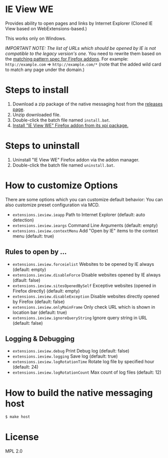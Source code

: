 # IE View WE

Provides ability to open pages and links by Internet Explorer (Cloned IE View based on WebExtensions-based.)

This works only on Windows.

*IMPORTANT NOTE: The list of URLs which should be opened by IE is not compatible to the legacy version's one.*
You need to rewrite them based on the [matching pattern spec for Firefox addons](https://developer.mozilla.org/en-US/Add-ons/WebExtensions/Match_patterns).
For example: `http://example.com` => `http://example.com/*` (note that the added wild card to match any page under the domain.)

# Steps to install

 1. Download a zip package of the native messaging host from the [releases page](https://github.com/clear-code/ieview-we/releases).
 2. Unzip downloaded file.
 3. Double-click the batch file named `install.bat`.
 4. [Install "IE View WE" Firefox addon from its xpi package.](https://addons.mozilla.org/firefox/addon/ie-view-we/)

# Steps to uninstall

 1. Uninstall "IE View WE" Firefox addon via the addon manager.
 2. Double-click the batch file named `uninstall.bat`.

# How to customize Options

There are some options which you can customize default behavior:
You can also customize preset configuration via MCD.

* `extensions.ieview.ieapp` Path to Internet Explorer (default: auto detection)
* `extensions.ieview.ieargs` Command Line Arguments (default: empty)
* `extensions.ieview.contextMenu` Add "Open by IE" items to the context menu (default: true)

## Rules to open by ...

* `extensions.ieview.forceielist` Websites to be opened by IE always (default: empty)
* `extensions.ieview.disableForce` Disable websites opened by IE always (dfault: false)
* `extensions.ieview.sitesOpenedBySelf` Exceptive websites (opened in Firefox directly) (default: empty)
* `extensions.ieview.disableException` Disable websites directly opened by Firefox (default: false)
* `extensions.ieview.onlyMainFrame` Only check URL which is shown in location bar (default: true)
* `extensions.ieview.ignoreQueryString` Ignore query string in URL (default: false)

## Logging & Debugging

* `extensions.ieview.debug` Print Debug log (default: false)
* `extensions.ieview.logging` Save log (default: true)
* `extensions.ieview.logRotationTime` Rotate log file by specified hour (default: 24)
* `extensions.ieview.logRotationCount` Max count of log files (default: 12)

# How to build the native messaging host

```bash
$ make host
```

# License

MPL 2.0
